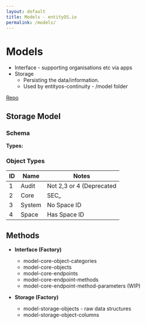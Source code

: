 ```yaml
---
layout: default
title: Models - entityOS.io
permalink: /models/
---
```


# Models

- Interface - supporting organisations etc via apps 
- Storage
	- Persisting the data/information.
	- Used by entityos-continuity - /model folder

[Repo](https://github.com/ibcom-lab/entityos-model)

## Storage Model

### Schema

**Types:**

### Object Types
|ID|Name|Notes|
|--|----|-----|
|1|Audit|Not 2,3 or 4 (Deprecated|
|2|Core|SEC_|
|3|System|No Space ID|
|4|Space|Has Space ID|


## Methods

- **Interface (Factory)**
	- model-core-object-categories
	- model-core-objects
	- model-core-endpoints
	- model-core-endpoint-methods
	- model-core-endpoint-method-parameters (WIP)

- **Storage (Factory)**
	- model-storage-objects - raw data structures
	- model-storage-object-columns
